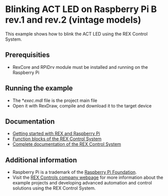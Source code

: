Blinking ACT LED on Raspberry Pi B rev.1 and rev.2 (vintage models)
===================================================================

This example shows how to blink the ACT LED using the REX Control System.

## Prerequisities ##
- RexCore and RPiDrv module must be installed and running on the Raspberry Pi

## Running the example ##
- The **exec.mdl* file is the project main file
- Open it with RexDraw, compile and download it to the target device

## Documentation ##

- [Getting started with REX and Raspberry Pi](http://www.rexcontrols.com/media/DOC/ENGLISH/REX_Getting_Started_RasPi_ENG.pdf)
- [Function blocks of the REX Control System](http://www.rexcontrols.com/media/HTML/DOC/ENGLISH/index.html)
- [Complete documentation of the REX Control System](http://www.rexcontrols.com/documentation-and-support)

## Additional information ##

- Raspberry Pi is a trademark of the [Raspberry Pi Foundation](http://www.raspberrypi.org).
- Visit the [REX Controls company webpage](http://www.rexcontrols.com) 
for more information about the example projects and developing advanced 
automation and control solutions using the REX Control System.
